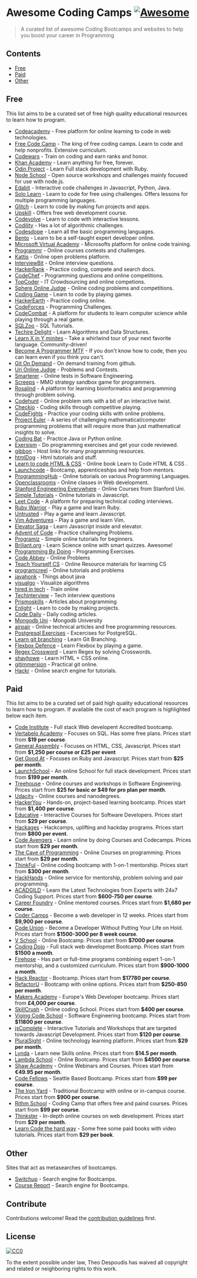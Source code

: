 # Awesome Coding Camps [![Awesome](https://cdn.rawgit.com/sindresorhus/awesome/d7305f38d29fed78fa85652e3a63e154dd8e8829/media/badge.svg)](https://github.com/sindresorhus/awesome)

> A curated list of awesome Coding Bootcamps and websites to help you boost your career in Programming


## Contents

- [Free](#Free)
- [Paid](#Paid)
- [Other](#Other)


## Free

This list aims to be a curated set of free high quality educational resources to learn how to program.

- [Codeacademy](http://www.codecademy.com/) - Free platform for online learning to code in web technologies.
- [Free Code Camp](http://www.freecodecamp.com/) - The king of free coding camps. Learn to code and help nonprofits. Extensive curriculum.
- [Codewars](https://www.codewars.com/) - Train on coding and earn ranks and honor.
- [Khan Academy](https://www.khanacademy.org/) - Learn anything for free, forever.
- [Odin Project](https://www.theodinproject.com/) - Learn Full stack development with Ruby.
- [Node School](https://nodeschool.io/) - Open source workshops and challenges mainly focused for use with node.js.
- [Edabit](https://edabit.com/) - Interactive code challenges in Javascript, Python, Java.
- [Solo Learn](https://www.sololearn.com/) - Learn to code for free using challenges. Offers lessons for multiple programming languages.
- [Glitch](https://glitch.com/) - Learn to code by making fun projects and apps.
- [Upskill](http://upskillcourses.com/) - Offers free web development course.
- [Codevolve](https://www.codevolve.com/) - Learn to code with interactive lessons.
- [Codility](https://codility.com/programmers/) - Has a lot of algorithmic challenges.
- [Codesdope](https://www.codesdope.com/) - Learn all the basic programming languages.
- [Bento](https://bento.io/) - Learn to be a self-taught expert developer online.
- [Microsoft Virtual Academy](https://mva.microsoft.com/) - Microsofts platform for online code training.
- [Programmr](http://www.programmr.com/) - Online courses contests and challenges.
- [Kattis](https://open.kattis.com/) - Online open problems platform.
- [InterviewBit](https://www.interviewbit.com/) - Online interview questions.
- [HackerRank](https://www.hackerrank.com/) - Practice coding, compete and search docs.
- [CodeChef](https://www.codechef.com/) - Programming questions and online competitions.
- [TopCoder](https://www.topcoder.com/) - IT Crowdsourcing and online competions.
- [Sphere Online Judge](http://www.spoj.com/) - Online coding problems and competitions.
- [Coding Game](https://www.codingame.com/start) - Learn to code by playing games.
- [HackerEarth](https://www.hackerearth.com/) - Practice coding online.
- [CodeForces](http://codeforces.com/) - Programming Challenges.
- [CodeCombat](https://codecombat.com/) - A platform for students to learn computer science while playing through a real game.
- [SQLZoo](http://sqlzoo.net/) - SQL Tutorials.
- [Techire Delight](http://www.techiedelight.com/) - Learn Algorithms and Data Structures.
- [Learn X in Y minites](https://learnxinyminutes.com/) - Take a whirlwind tour of your next favorite language. Community-driven!
- [Become A Programmer MTF](http://programming-motherfucker.com/become.html#Git) - If you don't know how to code, then you can learn even if you think you can't.
- [Git On Demand](https://services.github.com/on-demand/) - On demand training from github.
- [Uri Online Judge](https://www.urionlinejudge.com.br/judge/en/login) - Problems and Contests.
- [Smarterer](http://smarterer.com/tests) - Online tests in Software Engineering.
- [Screeps](https://screeps.com/) - MMO strategy sandbox game for programmers.
- [Rosalind](http://rosalind.info/problems/locations/) - A platform for learning bioinformatics and programming through problem solving.
- [Codehunt](https://www.codehunt.com/) - Online problem sets with a bit of an interactive twist.
- [Checkio](https://checkio.org/) - Coding skills through competitive playing.
- [CodeFights](https://codefights.com/) - Practice your coding skills with online problems.
- [Project Euler](https://projecteuler.net/) - A series of challenging mathematical/computer programming problems that will require more than just mathematical insights to solve.
- [Coding Bat](http://codingbat.com/java) - Practice Java or Python online.
- [Exersism](http://exercism.io/) - Do programming exercises and get your code reviewed.
- [gibbon](https://gibbon.co/topics/programming) - Host links for many programming resources.
- [htmlDog](http://www.htmldog.com/) - Html tutorials and stuff.
- [Learn to code HTML & CSS](http://learn.shayhowe.com/) - Online book Learn to Code HTML & CSS .
- [Launchcode](https://www.launchcode.org/) - Bootcamp, apprenticeships and help from mentors.
- [ProgrammingHub](http://programminghub.io/) - Online tutorials on various Programming Languages.
- [Openclassrooms](https://openclassrooms.com/) - Online classes in Web development.
- [Stanford Engineering Everywhere](https://see.stanford.edu/Course) - Online Courses from Stanford Uni.
- [Simple Tutorials](https://simpletutorials.com/Home/Index) - Online tutorials in Javascript.
- [Leet Code](https://leetcode.com/) - A platform for preparing technical coding interviews.
- [Ruby Warrior](https://www.bloc.io/ruby-warrior#/) - Play a game and learn Ruby.
- [Untrusted](https://alexnisnevich.github.io/untrusted/) - Play a game and learn Javascript.
- [Vim Adventures](https://vim-adventures.com/) - Play a game and learn Vim.
- [Elevator Saga](http://play.elevatorsaga.com/) - Learn Javascript inside and elevator.
- [Advent of Code](http://adventofcode.com/) - Practice challenging Problems.
- [Programiz](https://www.programiz.com/) - Simple online tutorials for beginners.
- [Briliant.org](https://brilliant.org/) - Learn Science online with smart quizzes. Awesome!
- [Programming By Doing](http://programmingbydoing.com/) - Programming Exercises.
- [Code Abbey](http://www.codeabbey.com/) - Online Problems
- [Teach Yourself CS](https://teachyourselfcs.com/) - Online Resource materials for learning CS
- [programcreel](http://www.programcreek.com/) - Online tutorials and problems
- [javahonk](http://javahonk.com/) - Things about java
- [visualgo](https://visualgo.net/en) - Visualize algorithms
- [hired in tech](https://www.hiredintech.com/app) - Train online
- [Techinterview](https://www.techinterview.org/) - Tech interview questions
- [Prismoskills](http://prismoskills.appspot.com/) - Articles about programming
- [Enlight](https://enlight.ml/) - Learn to code by making projects.
- [Code Daily](https://codedaily.io/) - Daily coding articles.
- [Mongodb Uni](https://university.mongodb.com/?_ga=2.118116810.2111578877.1497975639-880506037.1497975639) - Mongodb University
- [airpair](https://www.airpair.com/) - Online technical articles and free programming resources.
- [Postgresql Exercises](https://pgexercises.com/) - Excercises for PostgreSQL.
- [Learn git branching](http://learngitbranching.js.org/) - Learn Git Branching.
- [Flexbox Defence](http://www.flexboxdefense.com/) - Learn Flexbox by playing a game.
- [Regex Crossword](https://regexcrossword.com/) - Learn Regex by solving Crosswords.
- [shayhowe](http://learn.shayhowe.com/) - Learn HTML + CSS online.
- [gitimmersion](http://gitimmersion.com/) - Practical git online.
- [Hackr](https://hackr.io/) - Online search engine for tutorials.

## Paid

This list aims to be a curated set of paid high quality educational resources to learn how to program. If available
the cost of each program is highlighted below each item.

- [Code Institute](https://www.codeinstitute.net/) - Full stack Web developent Accredited bootcamp.
- [Vertabelo Academy](https://academy.vertabelo.com/) - Focuses on SQL. Has some free plans. Prices start from **$19 per course**.
- [General Assembly](https://generalassemb.ly/) - Focuses on HTML, CSS, Javascript. Prices start from **$1,250 per course or £25 per event**
- [Get Good At](https://getgood.at/) - Focuses on Ruby and Javascript. Prices start from **$25 per month**.
- [LaunchSchool](https://launchschool.com/) - An online School for full stack development. Prices start from **$199 per month**.
- [Treehouse](https://teamtreehouse.com/) - Online courses and workshops in Software Engineering. Prices start from **$25 for basic or $49 for pro plan per month**.
- [Udacity](https://www.udacity.com/) - Online courses and nanodegrees.
- [HackerYou](http://hackeryou.com/) - Hands-on, project-based learning bootcamp. Prices start from **$1,400 per course**.
- [Educative](https://www.educative.io/) - Interactive Courses for Software Developers. Prices start from **$29 per course**.
- [Hackages](https://www.hackages.io/) - Hackcamps, uplifting and hackday programs. Prices start from **$800 per event**.
- [Code Avengers](https://www.codeavengers.com/) - Learn online by doing Courses and Codecamps. Prices start from **$29 per month**.
- [The Cave of Programming](https://caveofprogramming.com/) - Online Courses on programming. Prices start from **$29 per month**.
- [ThinkFul](https://www.thinkful.com/) - Online coding bootcamp with 1-on-1 mentorship. Prices start from **$300 per month**.
- [HackHands](https://hackhands.com/) - Online service for mentorship, problem solving and pair programming.
- [ACADGILD](https://acadgild.com/) - Learn the Latest Technologies from Experts with 24x7 Coding Support. Prices start from **$600-750 per course**.
- [Career Foundry](https://careerfoundry.com/en/) - Online mentored courses. Prices start from **$1,680 per course**.
- [Coder Camps](https://www.codercamps.com/) - Become a web developer in 12 weeks. Prices start from **$9,900 per course**.
- [Code Union](http://codeunion.io/) - Become a Developer Without Putting Your Life on Hold. Prices start from **$1500-3000 per 8 week course**.
- [V School](http://vschool.io/en/) - Online Bootcamp. Prices start from **$7000 per course**.
- [Coding Dojo](http://www.codingdojo.com/) - Full stack web developmet Bootcamp.  Prices start from **$1500 a month**.
- [Firehose](http://www.thefirehoseproject.com/?home=true) - Has part or full-time programs combining expert 1-on-1 mentorship, and a customized curriculum. Prices start from **$900-1000 a month**.
- [Hack Reactor](http://www.hackreactor.com/remote-beta/) - Bootcamp. Prices start from **$17780 per course**.
- [RefactorU](http://www.refactoru.com/) - Bootcamp with online options. Prices start from **$250-850 per month**.
- [Makers Academy](http://www.makersacademy.com/) - Europe's Web Developer bootcamp. Prices start from **£4,000 per course**.
- [SkillCrush](https://skillcrush.com/) - Online coding School. Prices start from **$400 per course**.
- [Viging Code School](https://www.vikingcodeschool.com/) - Software Engineering bootcamp. Prices start from **$11800 per course**.
- [jsComplete](https://jscomplete.com) - Interactive Tutorials and Workshops that are targeted towards Javascript Development. Prices start from **$120 per course**.
- [PluralSight](https://www.pluralsight.com/) - Online technology learning platform. Prices start from **$29 per month**.
- [Lynda](https://www.lynda.com/) - Learn new Skills online. Prices start from **$14.5 per month**.
- [Lambda School](https://lambdaschool.com/) - Online Bootcamp. Prices start from **$4500 per course**.
- [Shaw Academy](https://www.shawacademy.com/) - Online Webinars and Courses. Prices start from  **€49.95 per month**.
- [Code Fellows](https://www.codefellows.org/) - Seattle Based Bootcamp. Prices start from  **$99 per course**.
- [The Iron Yard](https://www.theironyard.com/) - Traditional Bootcamp with online or in-campus course. Prices start from **$900 per course**.
- [Rithm School](https://www.rithmschool.com/) - Coding Camp that offers free and paind courses. Prices start from  **$99 per course**.
- [Thinkster](https://thinkster.io/) - In-depth online courses on web development. Prices start from **$29 per month**.
- [Learn Code the hard way](https://learncodethehardway.org/) - Some free some paid books with video tutorials. Prices start from **$29 per book**.

## Other
Sites that act as metasearches of bootcamps.

- [Switchup](https://www.switchup.org/) - Search engine for Bootcamps.
- [Course Report](https://www.coursereport.com/) - Search engine for Bootcamps.

## Contribute

Contributions welcome! Read the [contribution guidelines](contributing.md) first.


## License

[![CC0](http://mirrors.creativecommons.org/presskit/buttons/88x31/svg/cc-zero.svg)](http://creativecommons.org/publicdomain/zero/1.0)

To the extent possible under law, Theo Despoudis has waived all copyright and
related or neighboring rights to this work.
